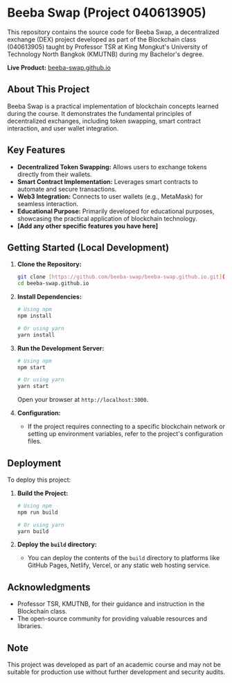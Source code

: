 # Beeba Swap (Project 040613905)

This repository contains the source code for Beeba Swap, a decentralized exchange (DEX) project developed as part of the Blockchain class (040613905) taught by Professor TSR at King Mongkut's University of Technology North Bangkok (KMUTNB) during my Bachelor's degree.

**Live Product:** [beeba-swap.github.io](https://beeba-swap.github.io/)

## About This Project

Beeba Swap is a practical implementation of blockchain concepts learned during the course. It demonstrates the fundamental principles of decentralized exchanges, including token swapping, smart contract interaction, and user wallet integration.

## Key Features

* **Decentralized Token Swapping:** Allows users to exchange tokens directly from their wallets.
* **Smart Contract Implementation:** Leverages smart contracts to automate and secure transactions.
* **Web3 Integration:** Connects to user wallets (e.g., MetaMask) for seamless interaction.
* **Educational Purpose:** Primarily developed for educational purposes, showcasing the practical application of blockchain technology.
* **[Add any other specific features you have here]**

## Getting Started (Local Development)

1.  **Clone the Repository:**

    ```bash
    git clone [https://github.com/beeba-swap/beeba-swap.github.io.git](https://www.google.com/search?q=https://github.com/beeba-swap/beeba-swap.github.io.git)
    cd beeba-swap.github.io
    ```

2.  **Install Dependencies:**

    ```bash
    # Using npm
    npm install

    # Or using yarn
    yarn install
    ```

3.  **Run the Development Server:**

    ```bash
    # Using npm
    npm start

    # Or using yarn
    yarn start
    ```

    Open your browser at `http://localhost:3000`.

4.  **Configuration:**
    * If the project requires connecting to a specific blockchain network or setting up environment variables, refer to the project's configuration files.

## Deployment

To deploy this project:

1.  **Build the Project:**

    ```bash
    # Using npm
    npm run build

    # Or using yarn
    yarn build
    ```

2.  **Deploy the `build` directory:**

    * You can deploy the contents of the `build` directory to platforms like GitHub Pages, Netlify, Vercel, or any static web hosting service.

## Acknowledgments

* Professor TSR, KMUTNB, for their guidance and instruction in the Blockchain class.
* The open-source community for providing valuable resources and libraries.

## Note

This project was developed as part of an academic course and may not be suitable for production use without further development and security audits.
